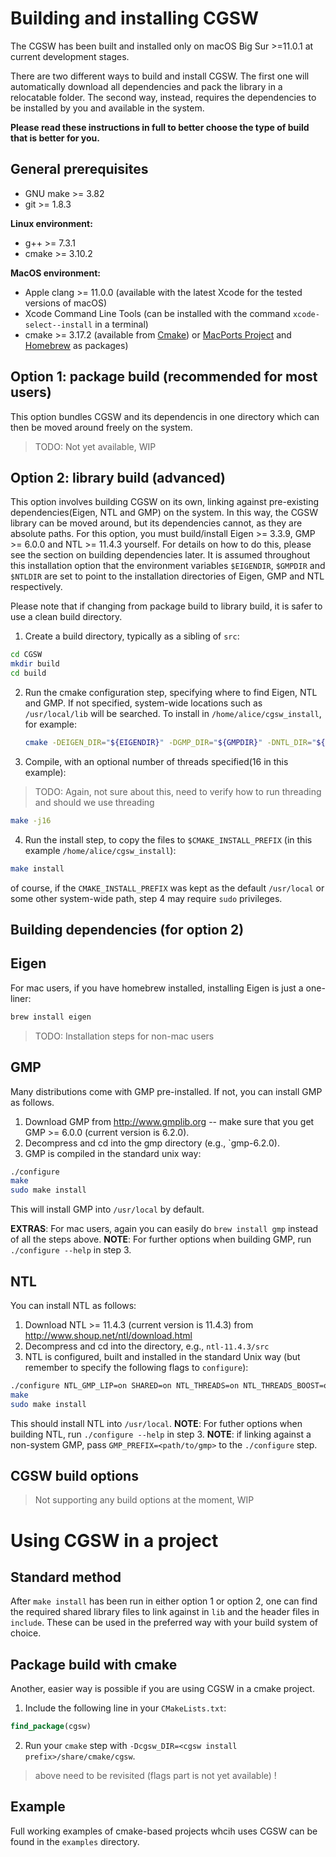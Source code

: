 # Building and installing CGSW

The CGSW has been built and installed only on macOS Big Sur >=11.0.1 at current development stages.

There are two different ways to build and install CGSW. The first one will automatically download
all dependencies and pack the library in a relocatable folder. The second way, instead, requires the dependencies
to be installed by you and available in the system.

**Please read these instructions in full to better choose the type of build that is better for you.**

## General prerequisites
- GNU make >= 3.82
- git >= 1.8.3

**Linux environment:**
- g++ >= 7.3.1
- cmake >= 3.10.2

**MacOS environment:**
- Apple clang >= 11.0.0 (available with the latest Xcode for the tested versions of macOS)
- Xcode Command Line Tools (can be installed with the command `xcode-select--install` in a terminal)
- cmake >= 3.17.2 (available from [Cmake](https://cmake.org/)) or [MacPorts Project](https://www.macports.org/)
and [Homebrew](https://brew.sh/) as packages)
  
## Option 1: package build (recommended for most users)
This option bundles CGSW and its dependencis in one directory which can then be moved around freely 
on the system. 

> TODO: Not yet available, WIP

## Option 2: library build (advanced)
This option involves building CGSW on its own, linking against pre-existing dependencies(Eigen, NTL and GMP) on the system.
In this way, the CGSW library can be moved around, but its dependencies cannot, as they are absolute paths. For this option, 
you must build/install Eigen >= 3.3.9, GMP >= 6.0.0 and NTL >= 11.4.3 yourself. For details on how to do this, please see the section on 
building dependencies later. It is assumed throughout this installation option that the environment variables
`$EIGENDIR`, `$GMPDIR` and `$NTLDIR` are set to point to the installation directories of Eigen, GMP and NTL respectively.

Please note that if changing from package build to library build, it is safer to use a clean build directory.

1. Create a build directory, typically as a sibling of `src`:
```bash
cd CGSW
mkdir build
cd build
```

2. Run the cmake configuration step, specifying where to find Eigen, NTL and GMP. If not specified, system-wide
locations such as `/usr/local/lib` will be searched. To install in `/home/alice/cgsw_install`, for example:
   ```bash
   cmake -DEIGEN_DIR="${EIGENDIR}" -DGMP_DIR="${GMPDIR}" -DNTL_DIR="${NTLDIR}" -DCMAKE_INSTALL_PREFIX=/home/alice/cgsw_install ..
   ```
   
3. Compile, with an optional number of threads specified(16 in this example):
> TODO: Again, not sure about this, need to verify how to run threading and should we use threading
```bash
make -j16
```

4. Run the install step, to copy the files to `$CMAKE_INSTALL_PREFIX` (in this example `/home/alice/cgsw_install`):
```bash
make install
```
of course, if the `CMAKE_INSTALL_PREFIX` was kept as the default `/usr/local` or some other system-wide path, 
step 4 may require `sudo` privileges.

## Building dependencies (for option 2)

## Eigen
For mac users, if you have homebrew installed, installing Eigen is just a one-liner:
```bash
brew install eigen
```
> TODO: Installation steps for non-mac users

## GMP
Many distributions come with GMP pre-installed. If not, you can install GMP as follows.
1. Download GMP from http://www.gmplib.org -- make sure that you get GMP >= 6.0.0 (current version is 6.2.0).
2. Decompress and cd into the gmp directory (e.g., `gmp-6.2.0).
3. GMP is compiled in the standard unix way:
```bash
./configure
make
sudo make install
```
This will install GMP into `/usr/local` by default.

**EXTRAS**: For mac users, again you can easily do `brew install gmp` instead of all the steps above.
**NOTE**: For further options when building GMP, run `./configure --help` in step 3.

## NTL
You can install NTL as follows:
1. Download NTL >= 11.4.3 (current version is 11.4.3) from http://www.shoup.net/ntl/download.html
2. Decompress and cd into the directory, e.g., `ntl-11.4.3/src`
3. NTL is configured, built and installed in the standard Unix way (but remember to specify the following flags to `configure`):

```bash
./configure NTL_GMP_LIP=on SHARED=on NTL_THREADS=on NTL_THREADS_BOOST=on
make
sudo make install
```
This should install NTL into `/usr/local`.
**NOTE**: For futher options when building NTL, run `./configure --help` in step 3.
**NOTE**: if linking against a non-system GMP, pass `GMP_PREFIX=<path/to/gmp>` to the `./configure` step.



## CGSW build options
> Not supporting any build options at the moment, WIP


# Using CGSW in a project
## Standard method

After `make install` has been run in either option 1 or option 2, one can find the required shared library
files to link against in `lib` and the header files in `include`. These can be used in the preferred way with 
your build system of choice.

## Package build with cmake
Another, easier way is possible if you are using CGSW in a cmake project.
1. Include the following line in your `CMakeLists.txt`:
```cmake
find_package(cgsw)
```

2. Run your `cmake` step with `-Dcgsw_DIR=<cgsw install prefix>/share/cmake/cgsw`.
> above need to be revisited (flags part is not yet available) !

## Example
Full working examples of cmake-based projects whcih uses CGSW can be found in the `examples` directory.